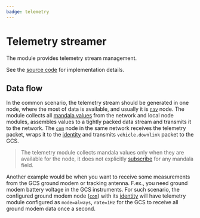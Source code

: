 ```yaml
---
badge: telemetry
---
```


# Telemetry streamer

The module provides telemetry stream management.

See the [source code](https://github.com/uavos/apx-lib/tree/main/xbus/telemetry) for implementation details.

## Data flow

In the common scenario, the telemetry stream should be generated in one node, where the most of data is available, and usually it is [`nav`](/hw/nav) node. The module collects all [mandala values](mandala) from the network and local node modules, assembles values to a tightly packed data stream and transmits it to the network. The [`com`](/hw/com) node in the same network receives the telemetry packet, wraps it to the [identity](identity) and transmits `vehicle.downlink` packet to the GCS.

>The telemetry module collects mandala values only when they are available for the node, it does not explicitly [subscribe](mdb) for any mandala field.

Another example would be when you want to receive some measurements from the GCS ground modem or tracking antenna. F.ex., you need ground modem battery voltage in the GCS instruments. For such scenario, the configured ground modem node ([`com`](/hw/com)) with its [identity](identity) will have telemetry module configured as `mode=always`, `rate=1Hz` for the GCS to receive all ground modem data once a second.
